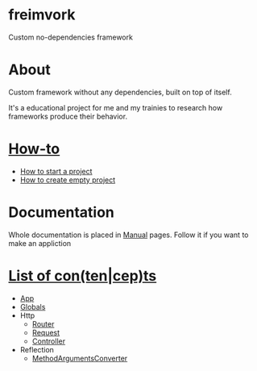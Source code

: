 # freimvork
Custom no-dependencies framework

# About 
Custom framework without any dependencies, built on top of itself.

It's a educational project for me and my trainies to research how frameworks produce their behavior.

# [How-to](./docs/howto/README.md)
- [How to start a project](./docs/howto/Startup.md)
- [How to create empty project](./docs/howto/CreateApp.md)

# Documentation
Whole documentation is placed in [Manual](./docs/manual/README.md) pages. Follow it if you want to make an appliction

# [List of con(ten|cep)ts](./docs/contend/README.md)
- [App](./docs/content/App.md)
- [Globals](./docs/content/Globals.md)
- Http
    - [Router](./docs/content/Router.md)
    - [Request](./docs/content/Request.md)
    - [Controller](./docs/content/Controller.md)
- Reflection
    - [MethodArgumentsConverter](./docs/content/MethodArgumentsConverter.md)